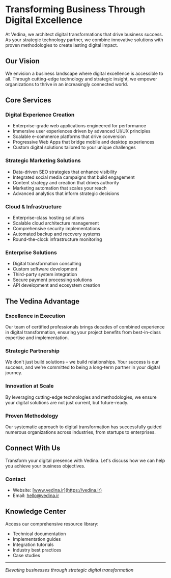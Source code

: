 # Transforming Business Through Digital Excellence

At Vedina, we architect digital transformations that drive business success. As your strategic technology partner, we combine innovative solutions with proven methodologies to create lasting digital impact.

## Our Vision

We envision a business landscape where digital excellence is accessible to all. Through cutting-edge technology and strategic insight, we empower organizations to thrive in an increasingly connected world.

## Core Services

### Digital Experience Creation
- Enterprise-grade web applications engineered for performance
- Immersive user experiences driven by advanced UI/UX principles
- Scalable e-commerce platforms that drive conversion
- Progressive Web Apps that bridge mobile and desktop experiences
- Custom digital solutions tailored to your unique challenges

### Strategic Marketing Solutions
- Data-driven SEO strategies that enhance visibility
- Integrated social media campaigns that build engagement
- Content strategy and creation that drives authority
- Marketing automation that scales your reach
- Advanced analytics that inform strategic decisions

### Cloud & Infrastructure
- Enterprise-class hosting solutions
- Scalable cloud architecture management
- Comprehensive security implementations
- Automated backup and recovery systems
- Round-the-clock infrastructure monitoring

### Enterprise Solutions
- Digital transformation consulting
- Custom software development
- Third-party system integration
- Secure payment processing solutions
- API development and ecosystem creation

## The Vedina Advantage

### Excellence in Execution
Our team of certified professionals brings decades of combined experience in digital transformation, ensuring your project benefits from best-in-class expertise and implementation.

### Strategic Partnership
We don't just build solutions – we build relationships. Your success is our success, and we're committed to being a long-term partner in your digital journey.

### Innovation at Scale
By leveraging cutting-edge technologies and methodologies, we ensure your digital solutions are not just current, but future-ready.

### Proven Methodology
Our systematic approach to digital transformation has successfully guided numerous organizations across industries, from startups to enterprises.

## Connect With Us

Transform your digital presence with Vedina. Let's discuss how we can help you achieve your business objectives.

### Contact
- Website: [www.vedina.ir](https://vedina.ir)
- Email: hello@vedina.ir

## Knowledge Center

Access our comprehensive resource library:
- Technical documentation
- Implementation guides
- Integration tutorials
- Industry best practices
- Case studies

---

*Elevating businesses through strategic digital transformation*
